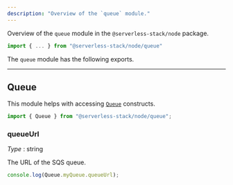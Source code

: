 ```yaml
---
description: "Overview of the `queue` module."
---
```


Overview of the `queue` module in the `@serverless-stack/node` package.

```ts
import { ... } from "@serverless-stack/node/queue"
```

The `queue` module has the following exports. 

---

## Queue

This module helps with accessing [`Queue`](../constructs/Queue.md) constructs.

```ts
import { Queue } from "@serverless-stack/node/queue";
```

### queueUrl

_Type_ : <span class="mono">string</span>

The URL of the SQS queue.

```ts
console.log(Queue.myQueue.queueUrl);
```